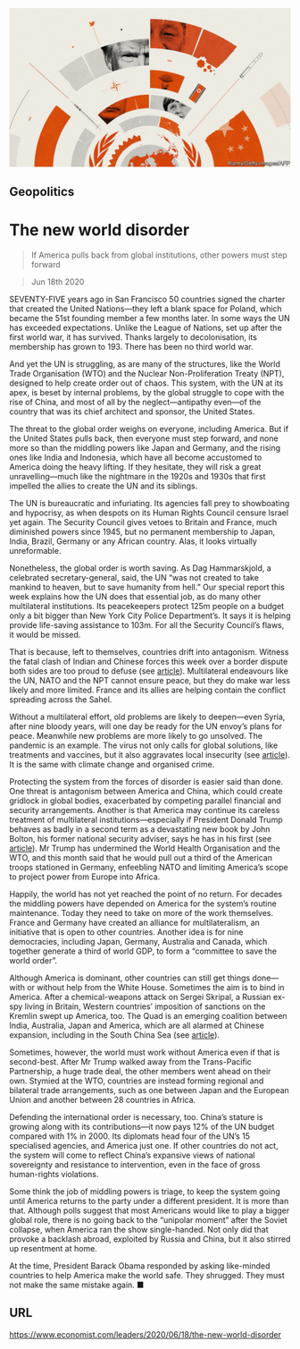 ![](./images/20200620_LDD003_0.jpg)

## Geopolitics

# The new world disorder

> If America pulls back from global institutions, other powers must step forward

> Jun 18th 2020

SEVENTY-FIVE years ago in San Francisco 50 countries signed the charter that created the United Nations—they left a blank space for Poland, which became the 51st founding member a few months later. In some ways the UN has exceeded expectations. Unlike the League of Nations, set up after the first world war, it has survived. Thanks largely to decolonisation, its membership has grown to 193. There has been no third world war.

And yet the UN is struggling, as are many of the structures, like the World Trade Organisation (WTO) and the Nuclear Non-Proliferation Treaty (NPT), designed to help create order out of chaos. This system, with the UN at its apex, is beset by internal problems, by the global struggle to cope with the rise of China, and most of all by the neglect—antipathy even—of the country that was its chief architect and sponsor, the United States.

The threat to the global order weighs on everyone, including America. But if the United States pulls back, then everyone must step forward, and none more so than the middling powers like Japan and Germany, and the rising ones like India and Indonesia, which have all become accustomed to America doing the heavy lifting. If they hesitate, they will risk a great unravelling—much like the nightmare in the 1920s and 1930s that first impelled the allies to create the UN and its siblings.

The UN is bureaucratic and infuriating. Its agencies fall prey to showboating and hypocrisy, as when despots on its Human Rights Council censure Israel yet again. The Security Council gives vetoes to Britain and France, much diminished powers since 1945, but no permanent membership to Japan, India, Brazil, Germany or any African country. Alas, it looks virtually unreformable.

Nonetheless, the global order is worth saving. As Dag Hammarskjold, a celebrated secretary-general, said, the UN “was not created to take mankind to heaven, but to save humanity from hell.” Our special report this week explains how the UN does that essential job, as do many other multilateral institutions. Its peacekeepers protect 125m people on a budget only a bit bigger than New York City Police Department’s. It says it is helping provide life-saving assistance to 103m. For all the Security Council’s flaws, it would be missed.

That is because, left to themselves, countries drift into antagonism. Witness the fatal clash of Indian and Chinese forces this week over a border dispute both sides are too proud to defuse (see [article](https://www.economist.com//leaders/2020/06/18/how-to-end-the-perilous-indo-chinese-border-spat)). Multilateral endeavours like the UN, NATO and the NPT cannot ensure peace, but they do make war less likely and more limited. France and its allies are helping contain the conflict spreading across the Sahel.

Without a multilateral effort, old problems are likely to deepen—even Syria, after nine bloody years, will one day be ready for the UN envoy’s plans for peace. Meanwhile new problems are more likely to go unsolved. The pandemic is an example. The virus not only calls for global solutions, like treatments and vaccines, but it also aggravates local insecurity (see [article](https://www.economist.com//international/2020/06/18/covid-19-raises-the-risks-of-violent-conflict)). It is the same with climate change and organised crime.



Protecting the system from the forces of disorder is easier said than done. One threat is antagonism between America and China, which could create gridlock in global bodies, exacerbated by competing parallel financial and security arrangements. Another is that America may continue its careless treatment of multilateral institutions—especially if President Donald Trump behaves as badly in a second term as a devastating new book by John Bolton, his former national security adviser, says he has in his first (see [article](https://www.economist.com//united-states/2020/06/18/details-from-john-boltons-book-are-damning-for-donald-trump)). Mr Trump has undermined the World Health Organisation and the WTO, and this month said that he would pull out a third of the American troops stationed in Germany, enfeebling NATO and limiting America’s scope to project power from Europe into Africa.

Happily, the world has not yet reached the point of no return. For decades the middling powers have depended on America for the system’s routine maintenance. Today they need to take on more of the work themselves. France and Germany have created an alliance for multilateralism, an initiative that is open to other countries. Another idea is for nine democracies, including Japan, Germany, Australia and Canada, which together generate a third of world GDP, to form a “committee to save the world order”.

Although America is dominant, other countries can still get things done—with or without help from the White House. Sometimes the aim is to bind in America. After a chemical-weapons attack on Sergei Skripal, a Russian ex-spy living in Britain, Western countries’ imposition of sanctions on the Kremlin swept up America, too. The Quad is an emerging coalition between India, Australia, Japan and America, which are all alarmed at Chinese expansion, including in the South China Sea (see [article](https://www.economist.com//china/2020/06/17/chinas-next-move-in-the-south-china-sea)).

Sometimes, however, the world must work without America even if that is second-best. After Mr Trump walked away from the Trans-Pacific Partnership, a huge trade deal, the other members went ahead on their own. Stymied at the WTO, countries are instead forming regional and bilateral trade arrangements, such as one between Japan and the European Union and another between 28 countries in Africa.

Defending the international order is necessary, too. China’s stature is growing along with its contributions—it now pays 12% of the UN budget compared with 1% in 2000. Its diplomats head four of the UN’s 15 specialised agencies, and America just one. If other countries do not act, the system will come to reflect China’s expansive views of national sovereignty and resistance to intervention, even in the face of gross human-rights violations.

Some think the job of middling powers is triage, to keep the system going until America returns to the party under a different president. It is more than that. Although polls suggest that most Americans would like to play a bigger global role, there is no going back to the “unipolar moment” after the Soviet collapse, when America ran the show single-handed. Not only did that provoke a backlash abroad, exploited by Russia and China, but it also stirred up resentment at home.

At the time, President Barack Obama responded by asking like-minded countries to help America make the world safe. They shrugged. They must not make the same mistake again. ■

## URL

https://www.economist.com/leaders/2020/06/18/the-new-world-disorder
